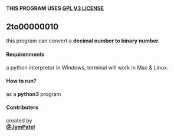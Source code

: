 #### THIS PROGRAM USES [GPL V3 LICENSE](../../LICENSE)

## 2to00000010
this program can convert a **decimal number to binary number.**

#### Requirenments
a python interpretor in Windows, terminal will work in Mac & Linux.

#### How to run?
as a **python3** program

#### Contributers
created by  
[**@JymPatel**](https://github.com/JymPatel)  
